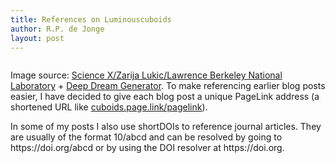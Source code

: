 ```yaml
---
title: References on Luminouscuboids
author: R.P. de Jonge
layout: post
---
```


<span class="image left"><img src="{{ 'assets/images/deep-darkmatter.jpg' | relative_url }}" alt="" /></span>

<p>Image source: <a href="https://phys.org/news/2019-06-candidate-dark.html">Science X/Zarija Lukic/Lawrence Berkeley National Laboratory</a> + <a href="https://deepdreamgenerator.com/">Deep Dream Generator</a>. To make referencing earlier blog posts easier, I have decided to give each blog post a unique PageLink address (a shortened URL like <a href="https://cuboids.page.link/pagelink">cuboids.page.link/pagelink</a>).
  
<p>In some of my posts I also use shortDOIs to reference journal articles. They are usually of the format 10/abcd and can be resolved by going to https://doi.org/abcd or by using the DOI resolver at https://doi.org.</p>
